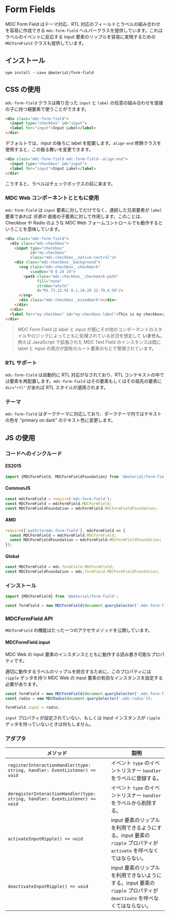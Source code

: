 <!--docs:
title: "Form Fields"
layout: detail
section: components
path: /catalog/input-controls/form-fields/
-->

# Form Fields

MDC Form Field はテーマ対応、RTL 対応のフィールドとラベルの組み合わせを容易に作成できる `mdc-form-field` ヘルパークラスを提供しています。これはラベルのイベントに反応する input 要素のリップルを容易に実現するための `MDCFormField` クラスも提供しています。

## インストール

```
npm install --save @material/form-field
```

## CSS の使用

`mdc-form-field` クラスは隣り合った `input` と `label` の任意の組み合わせを直接の子に持つ親要素で使うことができます。

```html
<div class="mdc-form-field">
  <input type="checkbox" id="input">
  <label for="input">Input Label</label>
</div>
```

デフォルトでは、input の後ろに label を配置します。`align-end` 修飾クラスを使用すると、この振る舞いを変更できます。

```html
<div class="mdc-form-field mdc-form-field--align-end">
  <input type="checkbox" id="input">
  <label for="input">Input Label</label>
</div>
```

こうすると、ラベルはチェックボックスの前に来ます。

### MDC Web コンポーネントとともに使用

`mdc-form-field` は `input` 要素に対してだけでなく、連続した兄弟要素が `label` 要素であれば <em>任意の</em> 直接の子要素に対して作用します。このことは、Checkbox や Radio のような MDC Web フォームコントロールでも動作するということを意味しています。

```html
<div class="mdc-form-field">
  <div class="mdc-checkbox">
    <input type="checkbox"
           id="my-checkbox"
           class="mdc-checkbox__native-control"/>
    <div class="mdc-checkbox__background">
      <svg class="mdc-checkbox__checkmark"
           viewBox="0 0 24 24">
        <path class="mdc-checkbox__checkmark-path"
              fill="none"
              stroke="white"
              d="M1.73,12.91 8.1,19.28 22.79,4.59"/>
      </svg>
      <div class="mdc-checkbox__mixedmark"></div>
    </div>
  </div>
  <label for="my-checkbox" id="my-checkbox-label">This is my checkbox</label>
</div>
```

> MDC Form Field は label と input が既にその他のコンポーネントのスタイルやロジックによってともに処理されている状況を想定して **いません**。例えば JavaScript で拡張された MDC Text Field のインスタンスは既に label と input の両方が固有のルート要素のもとで管理されています。

### RTL サポート

`mdc-form-field` は自動的に RTL 対応がなされており、RTL コンテキストの中では要素を再配置します。`mdc-form-field` はその要素もしくはその祖先の要素に `dir="rtl"` があれば RTL スタイルが適用されます。

### テーマ

`mdc-form-field` はダークテーマに対応しており、ダークテーマ内ではテキストの色を "primary on dark" のテキスト色に変更します。


## JS の使用

### コードへのインクルード

#### ES2015

```javascript
import {MDCFormField, MDCFormFieldFoundation} from '@material/form-field';
```

#### CommonJS

```javascript
const mdcFormField = require('mdc-form-field');
const MDCFormField = mdcFormField.MDCFormField;
const MDCFormFieldFoundation = mdcFormField.MDCFormFieldFoundation;
```

#### AMD

```javascript
require(['path/to/mdc-form-field'], mdcFormField => {
  const MDCFormField = mdcFormField.MDCFormField;
  const MDCFormFieldFoundation = mdcFormField.MDCFormFieldFoundation;
});
```

#### Global

```javascript
const MDCFormField = mdc.formField.MDCFormField;
const MDCFormFieldFoundation = mdc.formField.MDCFormFieldFoundation;
```

### インストール

```javascript
import {MDCFormField} from '@material/form-field';

const formField = new MDCFormField(document.querySelector('.mdc-form-field'));
```

### MDCFormField API

`MDCFormField` の機能はたった一つのアクセサメソッドを公開しています。

#### MDCFormField.input

MDC Web の input 要素のインスタンスとともに動作する読み書き可能なプロパティです。

適切に動作するラベルのリップルを統合するために、このプロパティには `ripple` ゲッタを持つ MDC Web の input 要素の有効なインスタンスを設定する必要があります。

```javascript
const formField = new MDCFormField(document.querySelector('.mdc-form-field'));
const radio = new MDCRadio(document.querySelector('.mdc-radio'));

formField.input = radio;
```

`input` プロパティが設定されていない、もしくは input インスタンスが `ripple` ゲッタを持っていないときは何もしません。


### アダプタ

| メソッド | 説明 |
| --- | --- |
| `registerInteractionHandler(type: string, handler: EventListener) => void` | イベント `type` のイベントリスナー  `handler` をラベルに登録する。 |
| `deregisterInteractionHandler(type: string, handler: EventListener) => void` | イベント `type` のイベントリスナー  `handler` をラベルから削除する。 |
| `activateInputRipple() => void` | input 要素のリップルを利用できるようにする。input 要素の `ripple` プロパティが `activate` を呼べなくてはならない。 |
| `deactivateInputRipple() => void` | input 要素のリップルを利用できないようにする。input 要素の `ripple` プロパティが `deactivate` を呼べなくてはならない。 |

